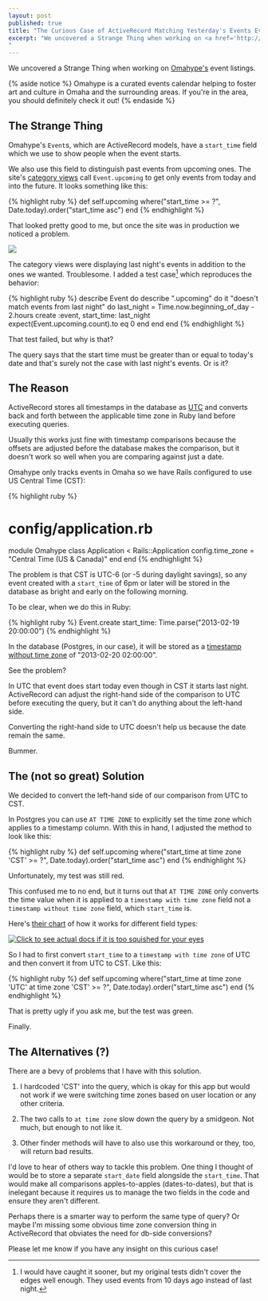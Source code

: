 ```yaml
---
layout: post
published: true
title: "The Curious Case of ActiveRecord Matching Yesterday's Events Even Though I Told it Not To"
excerpt: "We uncovered a Strange Thing when working on <a href='http://omahype.com'>Omahype's</a> event listings.
"
---
```


We uncovered a Strange Thing when working on [Omahype's][omahype] event listings.

{% aside notice %}
Omahype is a curated events calendar helping to foster art and culture in Omaha and the surrounding areas. If you're in the area, you should definitely check it out!
{% endaside %}

## The Strange Thing

Omahype's `Event`s, which are ActiveRecord models, have a `start_time` field which we use to show people when the event starts.

We also use this field to distinguish past events from upcoming ones. The site's [category views][omahype-category] call `Event.upcoming` to get only events from today and into the future. It looks something like this:

{% highlight ruby %}
def self.upcoming
  where("start_time >= ?", Date.today).order("start_time asc")
end
{% endhighlight %}

That looked pretty good to me, but once the site was in production we noticed a problem.

![][i-dont-always-test-my-code]

The category views were displaying last night's events in addition to the ones we wanted. Troublesome. I added a test case[^1] which reproduces the behavior:

{% highlight ruby %}
describe Event do
  describe ".upcoming" do
    it "doesn't match events from last night" do
        last_night = Time.now.beginning_of_day - 2.hours
        create :event, start_time: last_night
        expect(Event.upcoming.count).to eq 0
    end
  end
end
{% endhighlight %}

That test failed, but why is that?

The query says that the start time must be greater than or equal to today's date and that's surely not the case with last night's events. Or is it?

## The Reason

ActiveRecord stores all timestamps in the database as [UTC][utc] and converts back and forth between the applicable time zone in Ruby land before executing queries.

Usually this works just fine with timestamp comparisons because the offsets are adjusted before the database makes the comparison, but it doesn't work so well when you are comparing against just a date.

Omahype only tracks events in Omaha so we have Rails configured to use US Central Time (CST):

{% highlight ruby %}
# config/application.rb
module Omahype
  class Application < Rails::Application
    config.time_zone = "Central Time (US & Canada)"
  end
end
{% endhighlight %}

The problem is that CST is UTC-6 (or -5 during daylight savings), so any event created with a `start_time` of 6pm or later will be stored in the database as bright and early on the following morning.

To be clear, when we do this in Ruby:

{% highlight ruby %}
Event.create start_time: Time.parse("2013-02-19 20:00:00")
{% endhighlight %}

In the database (Postgres, in our case), it will be stored as a [timestamp without time zone][timestamp-without-time-zone] of "2013-02-20 02:00:00".

See the problem?

In UTC that event does start today even though in CST it starts last night. ActiveRecord can adjust the right-hand side of the comparison to UTC before executing the query, but it can't do anything about the left-hand side.

Converting the right-hand side to UTC doesn't help us because the date remain the same.

Bummer.

## The (not so great) Solution

We decided to convert the left-hand side of our comparison from UTC to CST.

In Postgres you can use `AT TIME ZONE` to explicitly set the time zone which applies to a timestamp column. With this in hand, I adjusted the method to look like this:

{% highlight ruby %}
def self.upcoming
  where("start_time at time zone 'CST' >= ?", Date.today).order("start_time asc")
end
{% endhighlight %}

Unfortunately, my test was still red.

This confused me to no end, but it turns out that `AT TIME ZONE` only converts the time value when it is applied to a `timestamp with time zone` field not a `timestamp without time zone` field, which `start_time` is.

Here's [their chart][pg-at-time-zone-docs] of how it works for different field types:

[![Click to see actual docs if it is too squished for your eyes][pg-at-time-zone-chart]][pg-at-time-zone-docs]

So I had to first convert `start_time` to a `timestamp with time zone` of UTC and then convert it from UTC to CST. Like this:

{% highlight ruby %}
def self.upcoming
  where("start_time at time zone 'UTC' at time zone 'CST' >= ?", Date.today).order("start_time asc")
end
{% endhighlight %}

That is pretty ugly if you ask me, but the test was green.

Finally.

## The Alternatives (?)

There are a bevy of problems that I have with this solution.

1.  I hardcoded 'CST' into the query, which is okay for this app but would not work if we were switching time zones based on user location or any other criteria.

2.  The two calls to `at time zone` slow down the query by a smidgeon. Not much, but enough to not like it.

3.  Other finder methods will have to also use this workaround or they, too, will return bad results.

I'd love to hear of others way to tackle this problem. One thing I thought of would be to store a separate `start_date` field alongside the `start_time`. That would make all comparisons apples-to-apples (dates-to-dates), but that is inelegant because it requires us to manage the two fields in the code and ensure they aren't different.

Perhaps there is a smarter way to perform the same type of query? Or maybe I'm missing some obvious time zone conversion thing in ActiveRecord that obviates the need for db-side conversions?

Please let me know if you have any insight on this curious case!

[^1]: I would have caught it sooner, but my original tests didn't cover the edges well enough. They used events from 10 days ago instead of last night.

[omahype]:http://omahype.com
[omahype-category]:http://omahype.com/category/music
[i-dont-always-test-my-code]:http://jerodsanto.net/drop/test-in-production.png
[utc]:http://en.wikipedia.org/wiki/Coordinated_Universal_Time
[timestamp-without-time-zone]:http://www.postgresql.org/docs/9.2/static/datatype-datetime.html
[pg-at-time-zone-chart]:http://jerodsanto.net/drop/pg-at-time-zone-chart.jpg
[pg-at-time-zone-docs]:http://www.postgresql.org/docs/9.2/static/functions-datetime.html#FUNCTIONS-DATETIME-ZONECONVERT

